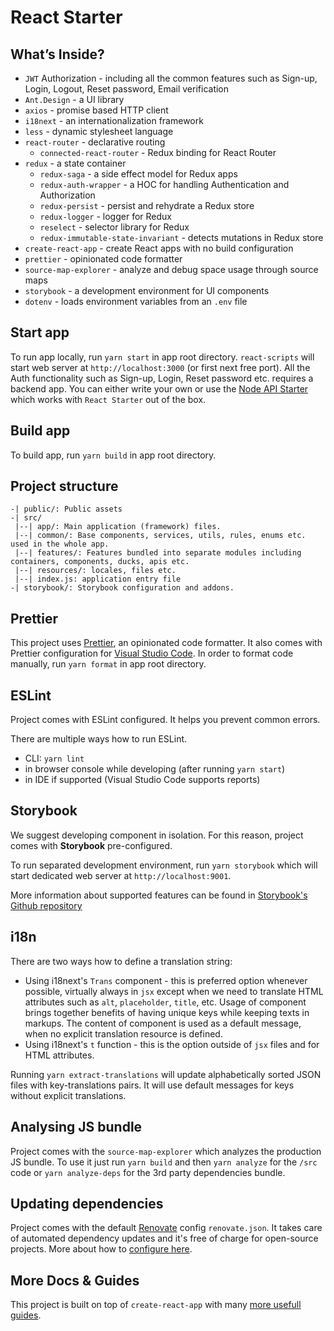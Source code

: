 # React Starter

## What’s Inside?

- `JWT` Authorization - including all the common features such as Sign-up, Login, Logout, Reset password, Email verification
- `Ant.Design` - a UI library
- `axios` - promise based HTTP client
- `i18next` - an internationalization framework
- `less` - dynamic stylesheet language
- `react-router` - declarative routing
  - `connected-react-router` - Redux binding for React Router
- `redux` - a state container
  - `redux-saga` - a side effect model for Redux apps
  - `redux-auth-wrapper` - a HOC for handling Authentication and Authorization
  - `redux-persist` - persist and rehydrate a Redux store
  - `redux-logger` - logger for Redux
  - `reselect` - selector library for Redux
  - `redux-immutable-state-invariant` - detects mutations in Redux store
- `create-react-app` - create React apps with no build configuration
- `prettier` - opinionated code formatter
- `source-map-explorer` - analyze and debug space usage through source maps
- `storybook` - a development environment for UI components
- `dotenv` - loads environment variables from an `.env` file

## Start app

To run app locally, run `yarn start` in app root directory. `react-scripts` will start web server at `http://localhost:3000` (or first next free port).
All the Auth functionality such as Sign-up, Login, Reset password etc. requires a backend app. You can either write your own or use the [Node API Starter](https://github.com/Kamahl19/node-api-starter) which works with `React Starter` out of the box.

## Build app

To build app, run `yarn build` in app root directory.

## Project structure

```
-| public/: Public assets
-| src/
 |--| app/: Main application (framework) files.
 |--| common/: Base components, services, utils, rules, enums etc. used in the whole app.
 |--| features/: Features bundled into separate modules including containers, components, ducks, apis etc.
 |--| resources/: locales, files etc.
 |--| index.js: application entry file
-| storybook/: Storybook configuration and addons.
```

## Prettier

This project uses [Prettier](https://prettier.io/), an opinionated code formatter. It also comes with Prettier configuration for [Visual Studio Code](https://code.visualstudio.com/). In order to format code manually, run `yarn format` in app root directory.

## ESLint

Project comes with ESLint configured. It helps you prevent common errors.

There are multiple ways how to run ESLint.

- CLI: `yarn lint`
- in browser console while developing (after running `yarn start`)
- in IDE if supported (Visual Studio Code supports reports)

## Storybook

We suggest developing component in isolation. For this reason, project comes with **Storybook** pre-configured.

To run separated development environment, run `yarn storybook` which will start dedicated web server at `http://localhost:9001`.

More information about supported features can be found in [Storybook's Github repository](https://github.com/storybooks/storybook)

## i18n

There are two ways how to define a translation string:

- Using i18next's `Trans` component - this is preferred option whenever possible, virtually always in `jsx` except when we need to translate HTML attributes such as `alt`, `placeholder`, `title`, etc. Usage of component brings together benefits of having unique keys while keeping texts in markups. The content of component is used as a default message, when no explicit translation resource is defined.
- Using i18next's `t` function - this is the option outside of `jsx` files and for HTML attributes.

Running `yarn extract-translations` will update alphabetically sorted JSON files with key-translations pairs. It will use default messages for keys without explicit translations.

## Analysing JS bundle

Project comes with the `source-map-explorer` which analyzes the production JS bundle. To use it just run `yarn build` and then `yarn analyze` for the `/src` code or `yarn analyze-deps` for the 3rd party dependencies bundle.

## Updating dependencies

Project comes with the default [Renovate](https://renovatebot.com) config `renovate.json`. It takes care of automated dependency updates and it's free of charge for open-source projects. More about how to [configure here](https://renovatebot.com/docs).

## More Docs & Guides

This project is built on top of `create-react-app` with many [more usefull guides](https://facebook.github.io/create-react-app/docs/getting-started).

